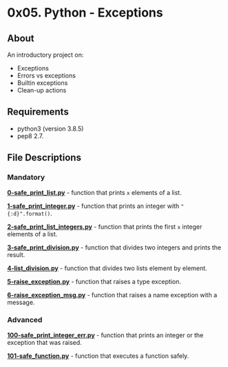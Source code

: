 # 0x05. Python - Exceptions
## About
An introductory project on:
- Exceptions
- Errors vs exceptions
- Builtin exceptions
- Clean-up actions
## Requirements
- python3 (version 3.8.5)
- pep8  2.7.
## File Descriptions
### Mandatory
**[0-safe_print_list.py](0-safe_print_list.py)** - function that prints `x` elements of a list.

**[1-safe_print_integer.py](1-safe_print_integer.py)** - function that prints an integer with `"{:d}".format()`.

**[2-safe_print_list_integers.py](2-safe_print_list_integers.py)** - function that prints the first `x` integer elements of a list.

**[3-safe_print_division.py](3-safe_print_division.py)** - function that divides two integers and prints the result.

**[4-list_division.py](4-list_division.py)** - function that divides two lists element by element.

**[5-raise_exception.py](5-raise_exception.py)** - function that raises a type exception.

**[6-raise_exception_msg.py](6-raise_exception_msg.py)** - function that raises a name exception with a message.

### Advanced
**[100-safe_print_integer_err.py](100-safe_print_integer_err.py)** - function that prints an integer or the exception that was raised.

**[101-safe_function.py](101-safe_function.py)** - function that executes a function safely.